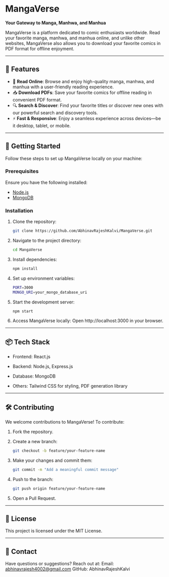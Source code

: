 # MangaVerse

**Your Gateway to Manga, Manhwa, and Manhua**

MangaVerse is a platform dedicated to comic enthusiasts worldwide. Read your favorite manga, manhwa, and manhua online, and unlike other websites, MangaVerse also allows you to download your favorite comics in PDF format for offline enjoyment.

---

## 🌟 Features

- 📖 **Read Online**: Browse and enjoy high-quality manga, manhwa, and manhua with a user-friendly reading experience.
- 📥 **Download PDFs**: Save your favorite comics for offline reading in convenient PDF format.
- 🔍 **Search & Discover**: Find your favorite titles or discover new ones with our powerful search and discovery tools.
- ⚡ **Fast & Responsive**: Enjoy a seamless experience across devices—be it desktop, tablet, or mobile.

---

## 🚀 Getting Started

Follow these steps to set up MangaVerse locally on your machine:

### Prerequisites

Ensure you have the following installed:
- [Node.js](https://nodejs.org/)
- [MongoDB](https://www.mongodb.com/)

### Installation

1. Clone the repository:
   ```bash
   git clone https://github.com/AbhinavRajeshKalvi/MangaVerse.git

2. Navigate to the project directory:
   ```bash
   cd MangaVerse

3. Install dependencies:
   ```bash
   npm install

4. Set up environment variables:
   ```bash
   PORT=3000
   MONGO_URI=your_mongo_database_uri

5. Start the development server:
   ```bash
   npm start

6. Access MangaVerse locally:
   Open http://localhost:3000 in your browser.

---

## 📦 Tech Stack
- Frontend: React.js

- Backend: Node.js, Express.js

- Database: MongoDB

- Others: Tailwind CSS for styling, PDF generation library

---

## 🛠️ Contributing
We welcome contributions to MangaVerse! To contribute:
1. Fork the repository.

2. Create a new branch:
   ```bash
   git checkout -b feature/your-feature-name

3. Make your changes and commit them:
   ```bash
   git commit -m "Add a meaningful commit message"

4. Push to the branch:
   ```bash
   git push origin feature/your-feature-name

5. Open a Pull Request.

---

## 📜 License
This project is licensed under the MIT License.

---

## 📧 Contact
Have questions or suggestions? Reach out at:
Email: abhinavrajesh4002@gmail.com
GitHub: AbhinavRajeshKalvi
